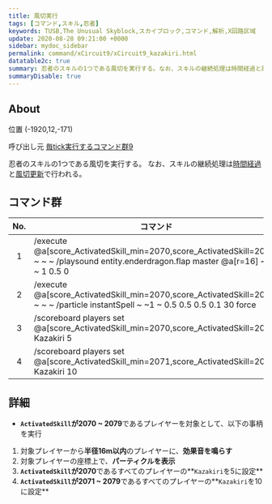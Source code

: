 ```yaml
---
title: 風切実行
tags: [コマンド,スキル,忍者]
keywords: TUSB,The Unusual Skyblock,スカイブロック,コマンド,解析,X回路区域
update: 2020-08-28 09:21:00 +0000
sidebar: mydoc_sidebar
permalink: command/xCircuit9/xCircuit9_kazakiri.html
datatable2c: true
summary: 忍者のスキルの1つである風切を実行する。なお、スキルの継続処理は時間経過と風切更新で行われる。
summaryDisable: true
---
```


## About

<span class="tagYellow">位置</span> (-1920,12,-171)

<span class="tagBlack">呼び出し元</span> [毎tick実行するコマンド群9]({{site.baseurl}}/command/xCircuit9/xCircuit9_command.html)

忍者のスキルの1つである風切を実行する。
なお、スキルの継続処理は[時間経過]({{site.baseurl}}/command/xCircuit1/xCircuit1_timeElapsed.html)と[風切更新]({{site.baseurl}}/command/xCircuit1/xCircuit1_kazakiriUpdata.html)で行われる。

## コマンド群

<div class="datatable2c-begin"></div>

|No.|コマンド|
|:-:|-|
|1|/execute @a[score_ActivatedSkill_min=2070,score_ActivatedSkill=2079] ~ ~ ~ /playsound entity.enderdragon.flap master @a[r=16] ~ ~ ~ 1 0.5 0|
|2|/execute @a[score_ActivatedSkill_min=2070,score_ActivatedSkill=2079] ~ ~ ~ /particle instantSpell ~ ~1 ~ 0.5 0.5 0.5 0.1 30 force|
|3|/scoreboard players set @a[score_ActivatedSkill_min=2070,score_ActivatedSkill=2070] Kazakiri 5|
|4|/scoreboard players set @a[score_ActivatedSkill_min=2071,score_ActivatedSkill=2079] Kazakiri 10|

<div class="datatable2c-end"></div>

## 詳細

- **`ActivatedSkill`が2070 ~ 2079**であるプレイヤーを対象として、以下の事柄を実行

1. 対象プレイヤーから**半径16m以内**のプレイヤーに、**効果音を鳴らす**
2. 対象プレイヤーの座標上で、**パーティクルを表示**
3. **`ActivatedSkill`が2070**であるすべてのプレイヤーの**`Kazakiri`を5に設定**
4. **`ActivatedSkill`が2071 ~ 2079**であるすべてのプレイヤーの**`Kazakiri`を10に設定**
